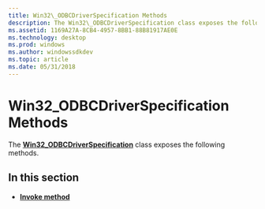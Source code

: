 ```yaml
---
title: Win32\_ODBCDriverSpecification Methods
description: The Win32\_ODBCDriverSpecification class exposes the following methods.
ms.assetid: 1169A27A-8CB4-4957-8BB1-88B81917AE0E
ms.technology: desktop
ms.prod: windows
ms.author: windowssdkdev
ms.topic: article
ms.date: 05/31/2018
---
```


# Win32\_ODBCDriverSpecification Methods

The [**Win32\_ODBCDriverSpecification**](win32-odbcdriverspecification.md) class exposes the following methods.

## In this section

-   [**Invoke method**](invoke-method-in-class-win32-odbcdriverspecification.md)

 

 




